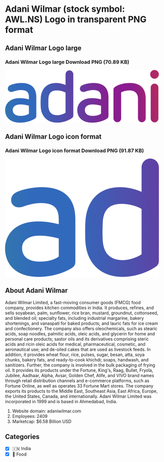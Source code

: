 # Adani Wilmar (stock symbol: AWL.NS) Logo in transparent PNG format

## Adani Wilmar Logo large

### Adani Wilmar Logo large Download PNG (70.89 KB)

![Adani Wilmar Logo large Download PNG (70.89 KB)](/img/orig/AWL.NS_BIG-1f2d86f3.png)

## Adani Wilmar Logo icon format

### Adani Wilmar Logo icon format Download PNG (91.87 KB)

![Adani Wilmar Logo icon format Download PNG (91.87 KB)](/img/orig/AWL.NS-12be9a4e.png)

## About Adani Wilmar

Adani Wilmar Limited, a fast-moving consumer goods (FMCG) food company, provides kitchen commodities in India. It produces, refines, and sells soyabean, palm, sunflower, rice bran, mustard, groundnut, cottonseed, and blended oil; specialty fats, including industrial margarine, bakery shortenings, and vanaspati for baked products; and lauric fats for ice cream and confectionery. The company also offers oleochemicals, such as stearic acids, soap noodles, palmitic acids, oleic acids, and glycerin for home and personal care products; sastor oils and its derivatives comprising steric acids and ricin oleic acids for medical, pharmaceutical, cosmetic, and aeronautical use; and de-oiled cakes that are used as livestock feeds. In addition, it provides wheat flour, rice, pulses, sugar, besan, atta, soya chunks, bakery fats, and ready-to-cook khichdi; soaps, handwash, and sanitizers. Further, the company is involved in the bulk packaging of frying oil. It provides its products under the Fortune, King's, Raag, Bullet, Fryola, Jubilee, Aadhaar, Alpha, Avsar, Golden Chef, Alife, and VIVO brand names through retail distribution channels and e-commerce platforms, such as Fortune Online, as well as operates 33 Fortune Mart stores. The company exports its products to the Middle East, Southeast Asia, East Africa, Europe, the United States, Canada, and internationally. Adani Wilmar Limited was incorporated in 1999 and is based in Ahmedabad, India.

1. Website domain: adaniwilmar.com
2. Employees: 2409
3. Marketcap: $6.58 Billion USD


## Categories
- [x] 🇮🇳 India
- [x] 🍴 Food
